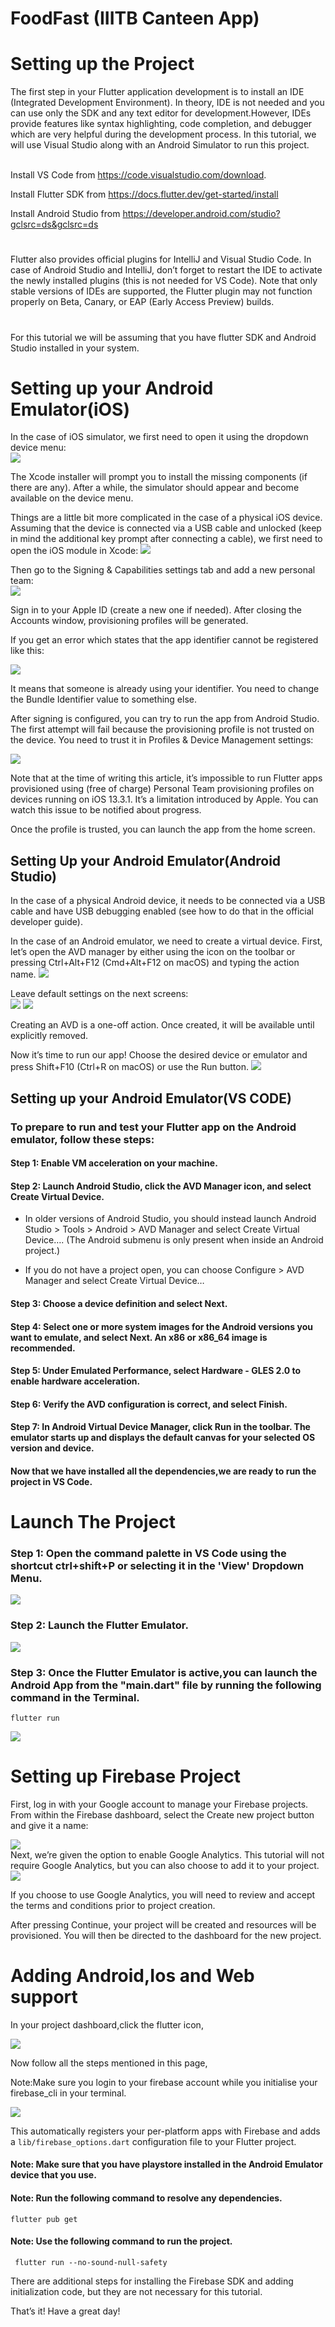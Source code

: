 # FoodFast (IIITB Canteen App)
<h1>Setting up the Project</h1>
The first step in your Flutter application development is to install an IDE (Integrated Development Environment). In theory, IDE is not needed and you can use only the SDK and any text editor for development.However, IDEs provide features like syntax highlighting, code completion, and debugger which are very helpful during the development process. In this tutorial, we will use Visual Studio along with an Android Simulator to run this project.
<br> <br/>

Install VS Code from https://code.visualstudio.com/download.

Install Flutter SDK from https://docs.flutter.dev/get-started/install

Install Android Studio from https://developer.android.com/studio?gclsrc=ds&gclsrc=ds

<h1></h1>
Flutter also provides official plugins for IntelliJ and Visual Studio Code. In case of Android Studio and IntelliJ, don’t forget to restart the IDE to activate the newly installed plugins (this is not needed for VS Code). Note that only stable versions of IDEs are supported, the Flutter plugin may not function properly on Beta, Canary, or EAP (Early Access Preview) builds.
<h1></h1>

For this tutorial we will be assuming that you have flutter SDK and Android Studio installed in your system.

<h1>Setting up your Android Emulator(iOS)</h1>
 <div>In the case of iOS simulator, we first need to open it using the dropdown device menu:</div>
  <img src = "READMEResources/img-8.jfif"/>
  
  The Xcode installer will prompt you to install the missing components (if there are any). After a while, the simulator should appear and become available on the device menu.

Things are a little bit more complicated in the case of a physical iOS device. Assuming that the device is connected via a USB cable and unlocked (keep in mind the additional key prompt after connecting a cable), we first need to open the iOS module in Xcode:
 <img src = "READMEResources/img-9.jfif"/>
 <div>Then go to the Signing & Capabilities settings tab and add a new personal team:</div>
  <img src = "READMEResources/img-10.jfif"/>
  
  Sign in to your Apple ID (create a new one if needed). After closing the Accounts window, provisioning profiles will be generated.

If you get an error which states that the app identifier cannot be registered like this:
  
  <img src = "READMEResources/img-11.jfif"/>
  
  It means that someone is already using your identifier. You need to change the Bundle Identifier value to something else.

After signing is configured, you can try to run the app from Android Studio. The first attempt will fail because the provisioning profile is not trusted on the device. You need to trust it in Profiles & Device Management settings:
 <div><img src = "https://cdn-dppbk.nitrocdn.com/yQqYxSaTIazRSTSDbfxPrqFzJPJOhsTG/assets/static/optimized/rev-9a619c4/wp-content/uploads/2020/02/output.gif"/></div>
  
  Note that at the time of writing this article, it’s impossible to run Flutter apps provisioned using (free of charge) Personal Team provisioning profiles on devices running on iOS 13.3.1. It’s a limitation introduced by Apple. You can watch this issue to be notified about progress.

Once the profile is trusted, you can launch the app from the home screen.

 <h2>Setting Up your Android Emulator(Android Studio)</h2>
  
  In the case of a physical Android device, it needs to be connected via a USB cable and have USB debugging enabled (see how to do that in the official developer guide).

In the case of an Android emulator, we need to create a virtual device. First, let’s open the AVD manager by either using the icon on the toolbar or pressing Ctrl+Alt+F12 (Cmd+Alt+F12 on macOS) and typing the action name.
  <img src = "READMEResources/img-4.jfif"/>

 <div>Leave default settings on the next screens:</div>
  <img src = "READMEResources/img-5.jfif"/>
  <img src = "READMEResources/img-6.jfif"/>
  
  Creating an AVD is a one-off action. Once created, it will be available until explicitly removed.

Now it’s time to run our app! Choose the desired device or emulator and press Shift+F10 (Ctrl+R on macOS) or use the Run button.
 <img src = "READMEResources/img-7.jfif"/>
 ## Setting up your Android Emulator(VS CODE)

### To prepare to run and test your Flutter app on the Android emulator, follow these steps:

<h4>Step 1: Enable VM acceleration on your machine.</h4>

<h4>Step 2: Launch Android Studio, click the AVD Manager icon, and select Create Virtual Device.</h4>

* In older versions of Android Studio, you should instead launch Android Studio > Tools > Android > AVD Manager and select Create Virtual Device…. (The Android submenu is only present when inside an Android project.)

* If you do not have a project open, you can choose Configure > AVD Manager and select Create Virtual Device…

<h4>Step 3: Choose a device definition and select Next.</h4>

<h4>Step 4: Select one or more system images for the Android versions you want to emulate, and select Next. An x86 or x86_64 image is recommended.</h4>

<h4>Step 5: Under Emulated Performance, select Hardware - GLES 2.0 to enable hardware acceleration.</h4>

<h4>Step 6: Verify the AVD configuration is correct, and select Finish.</h4>

<h4>Step 7: In Android Virtual Device Manager, click Run in the toolbar. The emulator starts up and displays the default canvas for your selected OS version and device.</h4>

#### Now that we have installed all the dependencies,we are ready to run the project in VS Code.
  

  
 <h1>Launch The Project</h1>

<h3>Step 1: Open the command palette in VS Code using the shortcut ctrl+shift+P or selecting it in the 'View' Dropdown Menu.</h3>
  
 <img src = "READMEResources/run_1.png"/>

<h3>Step 2: Launch the Flutter Emulator.</h3>
 
 <img src = "READMEResources/run_2.png"/>

<h3>Step 3: Once the Flutter Emulator is active,you can launch the Android App from the
"main.dart" file by running the following command in the Terminal.</h3>
 
 ```flutter run```
 
 <img src = "READMEResources/run_3.png"/>

 
 <h1> Setting up Firebase Project</h1>

First, log in with your Google account to manage your Firebase projects. From within the Firebase dashboard, select the Create new project button and give it a name:

<img src = "READMEResources/img-14.jfif"/>

<div>Next, we’re given the option to enable Google Analytics. This tutorial will not require Google Analytics, but you can also choose to add it to your project.</div>

 <img src = "READMEResources/img-15.jfif"/>

If you choose to use Google Analytics, you will need to review and accept the terms and conditions prior to project creation.

After pressing Continue, your project will be created and resources will be provisioned. You will then be directed to the dashboard for the new project.
 
 <h1>Adding Android,Ios and Web support</h1>

In your project dashboard,click the flutter icon,

<img src = "READMEResources/firebase_1.jpeg"/>

Now follow all the steps mentioned in this page,

Note:Make sure you login to your firebase account while you initialise your firebase_cli in your terminal.

<img src = "READMEResources/firebase_2.jpeg"/>
 
 
This automatically registers your per-platform apps with Firebase and adds a ```lib/firebase_options.dart``` configuration file to your Flutter project.
 
 
 <h4>Note: Make sure that you have playstore installed in the Android Emulator device that you use.</h4>
 
 
 <h4>Note: Run the following command to resolve any dependencies.</h4>
 
 ```flutter pub get```
 
 <h4>Note: Use the following command to run the project.</h4>
 
 ``` flutter run --no-sound-null-safety```
 
There are additional steps for installing the Firebase SDK and adding initialization code, but they are not necessary for this tutorial.

That’s it! Have a great day!
